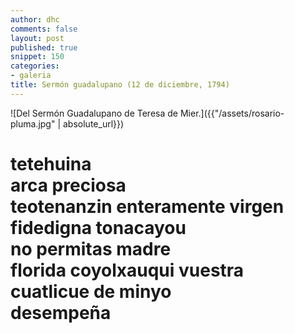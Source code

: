 ```yaml
---
author: dhc
comments: false
layout: post 
published: true
snippet: 150
categories:
- galeria
title: Sermón guadalupano (12 de diciembre, 1794)
---
```


![Del Sermón Guadalupano de Teresa de Mier.]({{"/assets/rosario-pluma.jpg" | absolute_url}})

<h1 class="f2 dark-gray measure lh-title fw1">tetehuina <br> arca preciosa <br> teotenanzin enteramente virgen <br> fidedigna tonacayou <br> no permitas madre <br>
florida coyolxauqui vuestra cuatlicue de minyo <br> desempeña </h1>


